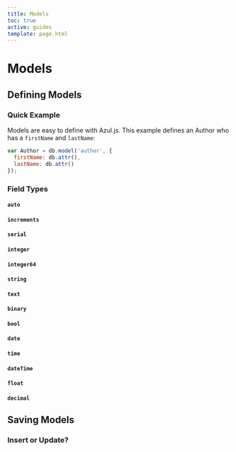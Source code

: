 ```yaml
---
title: Models
toc: true
active: guides
template: page.html
---
```


# Models

## Defining Models

### Quick Example

Models are easy to define with Azul.js. This example defines an Author who has
a `firstName` and `lastName`:

```js
var Author = db.model('author', {
  firstName: db.attr(),
  lastName: db.attr()
});
```

### Field Types

#### `auto`

#### `increments`

#### `serial`

#### `integer`

#### `integer64`

#### `string`

#### `text`

#### `binary`

#### `bool`

#### `date`

#### `time`

#### `dateTime`

#### `float`

#### `decimal`

## Saving Models

### Insert or Update?
